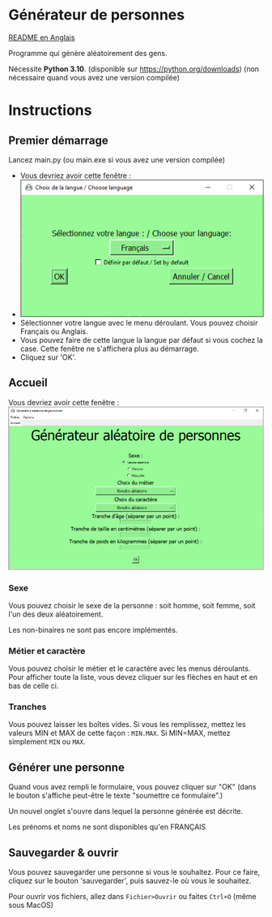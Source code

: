 # Générateur de personnes
[README en Anglais](README.md)

Programme qui génère aléatoirement des gens.

Nécessite **Python 3.10**. (disponible sur https://python.org/downloads) (non nécessaire quand vous avez une version compilée)

# Instructions
## Premier démarrage
Lancez main.py (ou main.exe si vous avez une version compilée)
* Vous devriez avoir cette fenêtre : 
* ![](screenshots/select_language.png)
* Sélectionner votre langue avec le menu déroulant. Vous pouvez choisir Français ou Anglais.
* Vous pouvez faire de cette langue la langue par défaut si vous cochez la case. Cette fenêtre ne s'affichera plus au démarrage.
* Cliquez sur 'OK'.

## Accueil
Vous devriez avoir cette fenêtre :
![](screenshots/HOME_french.png)

### Sexe
Vous pouvez choisir le sexe de la personne : soit homme, soit femme, soit l'un des deux aléatoirement.

Les non-binaires ne sont pas encore implémentés.

### Métier et caractère
Vous pouvez choisir le métier et le caractère avec les menus déroulants. Pour afficher toute la liste, vous devez cliquer sur les flèches en haut et en bas de celle ci. 

### Tranches
Vous pouvez laisser les boîtes vides. Si vous les remplissez, mettez les valeurs MIN et MAX de cette façon : `MIN.MAX`. Si MIN=MAX, mettez simplement `MIN` ou `MAX`.

## Générer une personne
Quand vous avez rempli le formulaire, vous pouvez cliquer sur "OK" (dans le bouton s'affiche peut-être le texte "soumettre ce formulaire".)

Un nouvel onglet s'ouvre dans lequel la personne générée est décrite.

Les prénoms et noms ne sont disponibles qu'en FRANÇAIS

## Sauvegarder & ouvrir
Vous pouvez sauvegarder une personne si vous le souhaitez. Pour ce faire, cliquez sur le bouton 'sauvegarder', puis sauvez-le où vous le souhaitez.

Pour ouvrir vos fichiers, allez dans `Fichier>Ouvrir` ou faites `Ctrl+O` (même sous MacOS)
